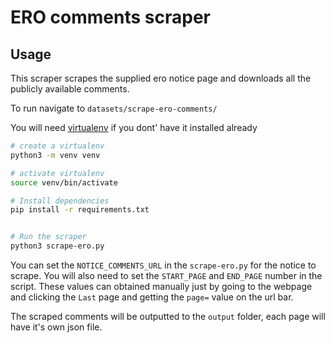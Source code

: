 # ERO comments scraper

## Usage

This scraper scrapes the supplied ero notice page and downloads all the publicly available comments.

To run navigate to `datasets/scrape-ero-comments/`

You will need [virtualenv](https://virtualenv.pypa.io/en/latest/) if you dont' have it installed already

```bash
# create a virtualenv
python3 -m venv venv

# activate virtualenv
source venv/bin/activate

# Install dependencies
pip install -r requirements.txt


# Run the scraper
python3 scrape-ero.py
```

You can set the `NOTICE_COMMENTS_URL` in the `scrape-ero.py` for the notice to scrape.
You will also need to set the `START_PAGE` and `END_PAGE` number in the script.
These values can obtained manually just by going to the webpage and clicking the `Last` page and getting the `page=` value on the url bar.

The scraped comments will be outputted to the `output` folder, each page will have it's own json file.